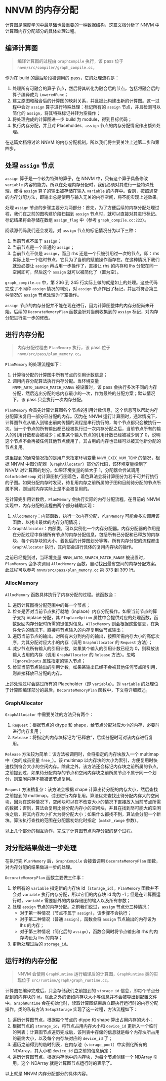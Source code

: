# NNVM 的内存分配

计算图是深度学习中最基础也最重要的一种数据结构，这篇文档分析了 NNVM 中计算图内存分配部分的具体处理过程。


## 编译计算图

> 编译计算图的过程由 `GraphCompile` 执行，该 pass 位于 `nnvm/src/compiler/graph_compile.cc`。

作为在 build 的最后阶段被调用的 pass，它的处理流程是：
1. 处理所有可融合的算子节点，然后将其转化为融合后的节点，包括将融合后的算子编译成为 `LoweredFunc`；
2. 建立原图和融合后的计算图的映射关系，并且据此构建出新的计算图。这一过程中会对 `assign` 算子进行特殊处理：标记所有的 `assign` 节点，并且检测可以简化的 `assign`，将其特殊标记并转为空操作；
3. 将处理完成的计算图进一步 build 为 module，得到目标代码；
4. 执行内存分配，并且对 Placeholder、`assign` 节点的内存分配情况作出额外处理。

在这篇文档将讨论 NNVM 的内存分配机制，所以我们将主要关注上述第二步和第四步。


## 处理 `assign` 节点

`assign` 算子是一个较为特殊的算子，在 NNVM 中，只有这个算子具备修改 `variable` 内容的能力。所以在处理内存分配时，我们必须对其进行一些特殊处理，使得 `assign` 算子的输出被存储在输入 `variable` 的内存中。否则，按照通常的内存分配方法，即输出总是使用与输入无关的内存空间，将不能实现上述效果。

处理 `assign` 节点的步骤主要分为两部分：首先，为了方便后续的内存分配处理过程，我们在之前的图构建阶段扫描到 `assign` 节点时，就可以直接对其进行标记。标记结果将会存储在数组 `assign_flag` 中（参考 `graph_compile.cc:222`）。

阅读源代码我们还会发现，对 `assign` 节点的标记情况分为以下三种：
1. 当前节点不属于 `assign`；
2. 当前节点是一个普通的 `assign`；
3. 当前节点不仅是 `assign`，而且 rhs 还是一个只被引用过一次的节点，即：rhs 实际上是一个临时节点，它只为了当前的赋值操作而存在。在这种情况下我们就没必要让 `assign` 再占用一步操作了，直接让 rhs 的内存和 lhs 分配在同一空间即可，然后这个 `assign` 就可以被简化了（置为空）。

`graph_compile.cc` 中，第 236 到 245 行实际上做的就是如上的处理。这些代码完成了不同种 `assign` 情况的判别，对 `assign` 节点作出了标记，并且将符合第三种情况的 `assign` 节点处理为了空操作。

`assign` 节点的内存分配并不能在现在进行，因为计算图整体的内存分配尚未开始。后续的 `DecorateMemoryPlan` 函数会针对当前收集到的 `assign` 标记，对内存分配进行进一步的修改。


## 进行内存分配

> 内存分配过程由 `PlanMemory` 执行，该 pass 位于 `nnvm/src/pass/plan_memory.cc`。

`PlanMemory` 的处理流程如下：
1. 计算待分配的计算图中所有节点的引用计数信息；
2. 调用内存分配算法执行内存分配。当环境变量 `NNVM_AUTO_SEARCH_MATCH_RANGE` 被设置时，该 pass 会执行多次不同的内存分配，然后选出分配的总内存最小的一次，作为最终的分配方案；默认情况下，该 pass 只会执行一次内存分配。

`PlanMemory` 会首先计算计算图各个节点的引用计数信息，这个信息可以帮助内存分配算法复用一部分已分配的内存。因为在 NNVM 运行计算图时，通常情况下，计算图节点从输入到输出前向传播的流程是串行执行的，每个节点都只会被执行一次。当一个节点的所有输出都已经被执行过一次内存分配之后，当前节点所有的输入的引用计数都会被减少；如果某个输入节点的引用计数已经被减少到了 0，说明这个节点不会再被任何其他节点使用了，其占用的内存也已经可以被其他新分配的节点复用。

这里提到的通常情况指的是用户未指定环境变量 `NNVM_EXEC_NUM_TEMP` 的情况，根据 NNVM 中图分配器（`GraphAllocator`）部分的代码，该环境变量控制了 NNVM 对计算图的划分。如果环境变量的值大于 1，分配器会尝试调用 `ColorNodeGroup` 对计算图执行图着色，着色算法会将计算图分为若干可并行执行的子图。如果分配内存时发现，待复用内存之前所属的子图和目前待分配的节点所属不同，则当前内存实际上是不会被复用的。

在计算完引用计数后，`PlanMemory` 会执行实际的内存分配流程。在目前的 NNVM 实现中，内存分配的流程由两个部分辅助实现：
1. `AllocMemory`：内部函数，执行一次内存分配，`PlanMemory` 可能会多次调用该函数，以找出最优的内存分配情况；
2. `GraphAllocator`：内部类，可以实例化一个内存分配器。内存分配器的作用是在分配过程中存储所有节点的内存分配信息，包括所有已分配和已释放的内存块、每个内存块的大小、着色后的计算图划分等等。所有内存分配的流程都由 `GraphAllocator` 执行，其内部会进行具体的复用内存块的操作。

之前已经提到过，当环境变量 `NNVM_AUTO_SEARCH_MATCH_RANGE` 被设置时，`PlanMemory` 会多次调用 `AllocMemory` 函数，自动找出最省空间的内存分配方案。此过程可以参考 `nnvm/src/pass/plan_memory.cc` 第 373 到 399 行。

### AllocMemory

`AllocMemory` 函数具体执行了内存分配的过程。该函数会：
1. 遍历计算图待分配范围中的每一个节点；
2. 检查是否对当前节点执行就地（inplace）内存分配操作。如果当前节点的算子支持 inplace 分配，其 `FInplaceOption` 属性中会提供对应的处理函数，函数返回内存分配时所需的键值对信息。`AllocMemory` 则会根据这些信息，在条件允许的情况下，直接将节点输入的内存复用做节点输出；
3. 遍历当前节点的输出。对所有未分到内存的输出，按照所需内存大小的高低次序，为其分配对应大小的内存（调用 `GraphAllocator` 的 `Request` 方法）；
4. 减少节点所有输入的引用计数，如果某个输入的引用计数已经为 0，则释放该输入占用的内存（调用 `GraphAllocator` 的 `Release` 方法）。忽略 `FIgnoreInputs` 属性指定的输入节点；
5. 检查当前节点输出的引用计数，如果某输出已经不会被其他任何节点所引用，则直接释放已分配的内存。

上述处理过程会跳过所有的 Placeholder（即 `variable`）。对 `variable` 的处理位于计算图编译部分的最后，`DecorateMemoryPlan` 函数中，下文将详细叙述。

### GraphAllocator

`GraphAllocator` 中需要关注的方法只有两个：
1. `Request`：根据节点的 dtype 和 shape，给节点分配对应大小的内存，必要时进行内存复用；
2. `Release`：将指定的内存块标记为“已释放”，后续分配时可对该内存进行复用。

`Release` 方法较为简单：该方法被调用时，会将指定的内存块放入一个 multimap 中（类的成员变量 `free_`）。该 multimap 以内存块的大小为索引，方便复用时快速找到符合大小的空闲内存。除此之外，该方法还会标记内存块之前所属的节点。之前提到过，如果待分配内存的节点和空闲内存块之前所属节点不属于同一个划分，则空闲内存不能被该节点复用。

`Request` 方法稍复杂：该方法会根据 shape 计算出待分配的内存大小，然后查找之前提到的 multimap，试图进行内存复用。算法优先查找比待分配内存大的空闲块，因为在这种情况下，空闲块可以在不改变大小的情况下直接放入当前节点所需的数据；否则，算法会复用比待分配内存小的空闲块，并且在找到尽可能大的空闲块之后，将其内存大小扩大为待分配大小；如果什么都找不到，算法会分配一个新块。算法执行查找的范围在分配器初始化时指定（`match_range` 参数）。

以上几个部分的相互协作，完成了计算图节点内存分配的整个过程。


## 对分配结果做进一步处理

在执行完 `PlanMemory` 后，`GraphCompile` 会接着调用 `DecorateMemoryPlan` 函数，对内存分配的结果做进一步的处理。

`DecorateMemoryPlan` 函数主要做三件事：
1. 给所有的 `variable` 指定新的内存块 id（`storage_id`）。`PlanMemory` 函数并不会对 `variable` 执行内存分配，所以它们的内存块 id 均为 -1；但是在计算图运行时，`variable` 需要额外的内存存储图的输入以及所有参数；
2. 处理 `assign` 节点的内存分配。之前我们说过，`assign` 节点分三种情况：
    * 对于第一种情况（节点不属于 `assign`），该步骤不会执行；
    * 对于第二种情况（普通 `assign`），函数会将 `assign` 节点输出的内存设为 lhs 的内存；
    * 对于第三种情况（简化后的 `assign`），函数会同时将节点输出和 rhs 的内存均设为 lhs 的内存；
3. 更新处理过后的 `storage_id`。


## 运行时的内存分配

> NNVM 会使用 `GraphRuntime` 运行编译后的计算图，`GraphRuntime` 类的实现位于 `src/runtime/graph/graph_runtime.cc`。

计算图在编译完成后，只会存储我们之前提到的 `storage_id` 信息，即每个节点分配到的内存块的 id。除此之外的诸如内存块大小等信息并不会被导出到配置文件中。`GraphRuntime` 会在初始化时，读取计算图结束后立即执行运行时的内存分配操作，类的私有方法 `SetupStorage` 实现了这一过程，方法流程如下：
1. 遍历计算图节点，根据每个节点的 dtype 和 shape 算出占用内存的大小；
2. 根据节点的 `storage_id`，将节点占用内存大小和 `device_id` 更新入一个临时的列表；计算图节点遍历完成后，该列表中存储的信息就是每个内存块所占用的最终大小，以及每个内存块对应的 `device_id` 了；
3. 遍历之前得到的临时列表，在内存池（`storage_pool`）中实例化所有的 NDArray，其大小和 `device_id` 由之前的信息确定；
4. 遍历计算图节点，根据内存池中的内存块，为每个节点创建一个 NDArray 引用。这个 NDArray 就是计算图节点运行时的表示了。

以上就是 NNVM 内存分配部分的具体内容。
